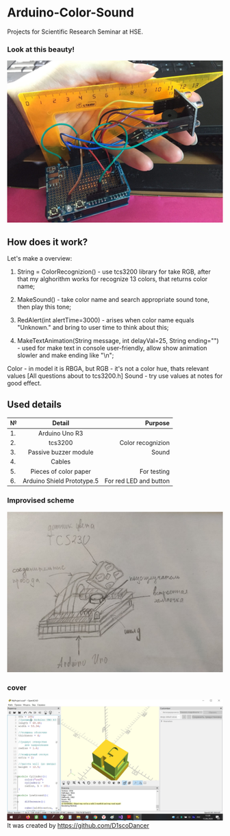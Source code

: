 # Arduino-Color-Sound
Projects for Scientific Research Seminar at HSE.

### Look at this beauty!
![Image alt](https://github.com/mskKote/Arduino-Color-Sound/raw/master/look.jpg)

## How does it work?

Let's make a overview:
1. String <String> = ColorRecognizion() - use tcs3200 library for take RGB, 
                                       after that my alghorithm works for recognize 13 colors, that returns color name;   
2. MakeSound(<String>) - take color name and search appropriate sound tone, then play this tone;
  
3. RedAlert(int alertTime=3000) - arises when color name equals "Unknown." and bring to user time to think about this;
 
4. MakeTextAnimation(String message, int delayVal=25, String ending="") - used for make text in console user-friendly, allow show animation slowler and make ending like "\n";
 
 
Color - in model it is RBGA, but RGB - it's not a color hue, thats relevant values [All questions about to tcs3200.h]
Sound - try use values at notes for good effect.

## Used details

| №  | Detail                    | Purpose                |
| ---|:-------------------------:| ----------------------:|
| 1. | Arduino Uno R3            |                        |
| 2. | tcs3200                   | Color recognizion      |
| 3. | Passive buzzer module     | Sound                  |
| 4. | Cables                    |                        |
| 5. | Pieces of color paper     | For testing            |
| 6. | Arduino Shield Prototype.5| For red LED and button |

### Improvised scheme
![Image alt](https://github.com/mskKote/Arduino-Color-Sound/raw/master/Scheme.jpg)

### cover
![Image alt](https://github.com/mskKote/Arduino-Color-Sound/raw/master/cover.jpg)
It was created by https://github.com/D1scoDancer
